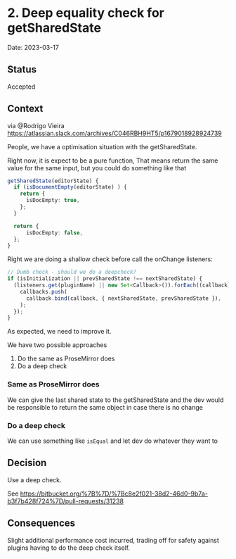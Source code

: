 # 2. Deep equality check for getSharedState

Date: 2023-03-17

## Status

Accepted

## Context

via @Rodrigo Vieira https://atlassian.slack.com/archives/C046RBH9HT5/p1679018928924739

People, we have a optimisation situation with the getSharedState.

Right now, it is expect to be a pure function, That means return the same value for the same input, but you could do something like that

```ts
getSharedState(editorState) {
  if (isDocumentEmpty(editorState) ) {
    return {
      isDocEmpty: true,
    };
  }

  return {
      isDocEmpty: false,
  };
}
```

Right we are doing a shallow check before call the onChange listeners:

```ts
// Dumb check - should we do a deepcheck?
if (isInitialization || prevSharedState !== nextSharedState) {
  (listeners.get(pluginName) || new Set<Callback>()).forEach((callback) => {
    callbacks.push(
      callback.bind(callback, { nextSharedState, prevSharedState }),
    );
  });
}
```

As expected, we need to improve it.

We have two possible approaches

1. Do the same as ProseMirror does
2. Do a deep check

### Same as ProseMirror does

We can give the last shared state to the getSharedState and the dev would be responsible to return the same object in case there is no change

### Do a deep check

We can use something like `isEqual` and let dev do whatever they want to

## Decision

Use a deep check.

See https://bitbucket.org/%7B%7D/%7Bc8e2f021-38d2-46d0-9b7a-b3f7b428f724%7D/pull-requests/31238

## Consequences

Slight additional performance cost incurred, trading off for safety against plugins having to do the deep check itself.
